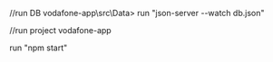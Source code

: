 //run DB
 vodafone-app\src\Data>
 run  "json-server --watch db.json"

 //run project
 vodafone-app

 run "npm start"
